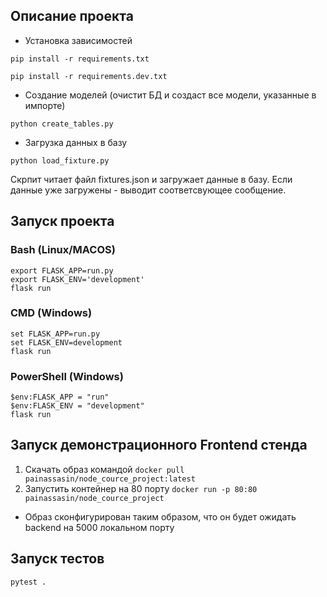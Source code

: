 ## Описание проекта
- Установка зависимостей
```shell
pip install -r requirements.txt

pip install -r requirements.dev.txt
```

- Создание моделей (очистит БД и создаст все модели, указанные в импорте)
```shell
python create_tables.py
```

- Загрузка данных в базу
```shell
python load_fixture.py
```
Скрпит читает файл fixtures.json и загружает данные в базу. Если данные уже загружены - выводит соответсвующее сообщение. 

## Запуск проекта

### Bash (Linux/MACOS)
```shell
export FLASK_APP=run.py
export FLASK_ENV='development'
flask run
```

### CMD (Windows)
```shell
set FLASK_APP=run.py
set FLASK_ENV=development
flask run
```

### PowerShell (Windows)
```shell
$env:FLASK_APP = "run"
$env:FLASK_ENV = "development"
flask run
```
## Запуск демонстрационного Frontend стенда
1. Скачать образ командой ```docker pull painassasin/node_cource_project:latest```
2. Запустить контейнер на 80 порту ```docker run -p 80:80 painassasin/node_cource_project```
- Образ сконфигурирован таким образом, что он будет ожидать backend на 5000 локальном порту
## Запуск тестов
```shell
pytest .
```

